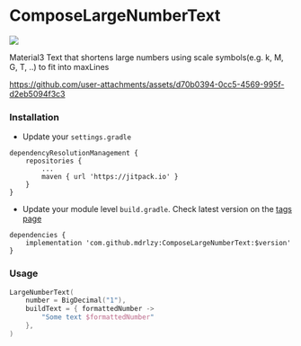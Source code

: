 # ComposeLargeNumberText
[![](https://jitpack.io/v/mdrlzy/ComposeLargeNumberText.svg)](https://jitpack.io/#mdrlzy/ComposeLargeNumberText)

Material3 Text that shortens large numbers using scale symbols(e.g. k, M, G, T, ..) to fit into maxLines

https://github.com/user-attachments/assets/d70b0394-0cc5-4569-995f-d2eb5094f3c3

### Installation

- Update your `settings.gradle`
```
dependencyResolutionManagement {
    repositories {
        ...
        maven { url 'https://jitpack.io' }
    }
}
```

- Update your module level `build.gradle`. Check latest version on the [tags page](https://github.com/mdrlzy/ComposeLargeNumberText/tags)
```
dependencies {
    implementation 'com.github.mdrlzy:ComposeLargeNumberText:$version'
}
```

### Usage
```kotlin
LargeNumberText(
    number = BigDecimal("1"),
    buildText = { formattedNumber ->
        "Some text $formattedNumber"
    },
)
```